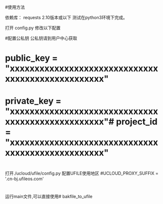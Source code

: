#使用方法

依赖库：
requests  2.10版本或以下
测试在python3环境下完成。



打开 config.py 修改以下配置


#配置公私钥 公私钥请到用户中心获取
#   public_key  = "xxxxxxxxxxxxxxxxxxxxxxxxxxxxxxxxxxxxxxxxxxxxxxxxxx"
#   private_key = "xxxxxxxxxxxxxxxxxxxxxxxxxxxxxxxxxxxxxxxxxxxxxxxxxx"#   project_id = "xxxxxxxxxxxxxxxxxxxxxxxxxxxxxxxxxxxxxxxxxxxxxxxxxx" 
#
#


打开./ucloud/ufile/config.py 配置UFILE使用地区
#UCLOUD_PROXY_SUFFIX = '.cn-bj.ufileos.com'
#

运行main文件,可以直接使用# bakfile_to_ufile
